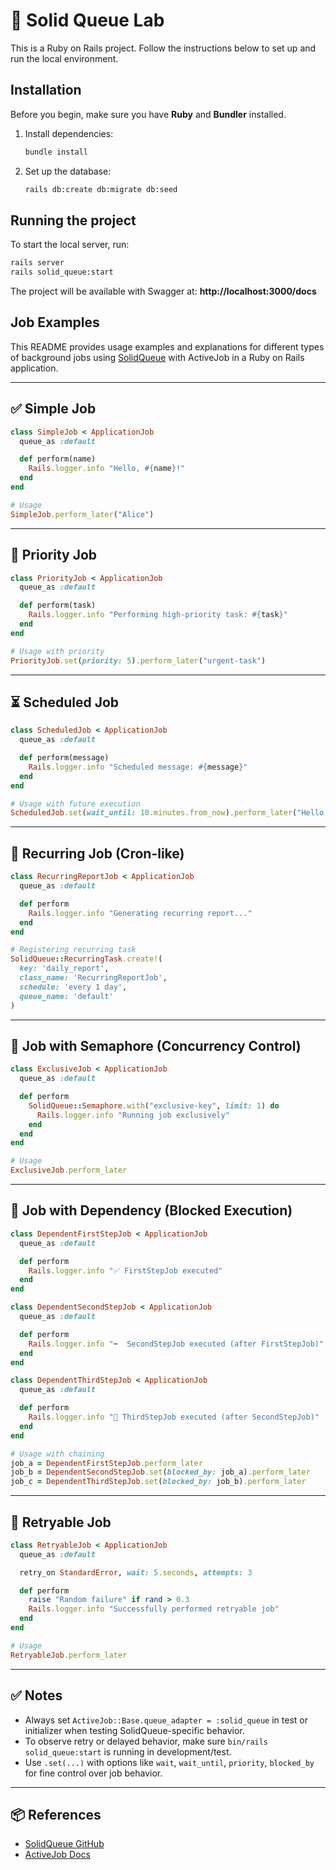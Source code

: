 # 🚀 Solid Queue Lab

This is a Ruby on Rails project. Follow the instructions below to set up and run the local environment.

## Installation

Before you begin, make sure you have **Ruby** and **Bundler** installed.

1. Install dependencies:
   ```sh
   bundle install
   ```

2. Set up the database:
   ```sh
   rails db:create db:migrate db:seed
   ```

## Running the project

To start the local server, run:

```sh
rails server
rails solid_queue:start
```

The project will be available with Swagger at: **http://localhost:3000/docs**



## Job Examples

This README provides usage examples and explanations for different types of background jobs using [SolidQueue](https://github.com/rails/solid_queue) with ActiveJob in a Ruby on Rails application.

---

## ✅ Simple Job
```ruby
class SimpleJob < ApplicationJob
  queue_as :default

  def perform(name)
    Rails.logger.info "Hello, #{name}!"
  end
end

# Usage
SimpleJob.perform_later("Alice")
```

---

## 🔼 Priority Job
```ruby
class PriorityJob < ApplicationJob
  queue_as :default

  def perform(task)
    Rails.logger.info "Performing high-priority task: #{task}"
  end
end

# Usage with priority
PriorityJob.set(priority: 5).perform_later("urgent-task")
```

---

## ⏳ Scheduled Job
```ruby
class ScheduledJob < ApplicationJob
  queue_as :default

  def perform(message)
    Rails.logger.info "Scheduled message: #{message}"
  end
end

# Usage with future execution
ScheduledJob.set(wait_until: 10.minutes.from_now).perform_later("Hello in 10 minutes")
```

---

## 🔁 Recurring Job (Cron-like)
```ruby
class RecurringReportJob < ApplicationJob
  queue_as :default

  def perform
    Rails.logger.info "Generating recurring report..."
  end
end

# Registering recurring task
SolidQueue::RecurringTask.create!(
  key: 'daily_report',
  class_name: 'RecurringReportJob',
  schedule: 'every 1 day',
  queue_name: 'default'
)
```

---

## 🚦 Job with Semaphore (Concurrency Control)
```ruby
class ExclusiveJob < ApplicationJob
  queue_as :default

  def perform
    SolidQueue::Semaphore.with("exclusive-key", limit: 1) do
      Rails.logger.info "Running job exclusively"
    end
  end
end

# Usage
ExclusiveJob.perform_later
```

---

## 🔗 Job with Dependency (Blocked Execution)
```ruby
class DependentFirstStepJob < ApplicationJob
  queue_as :default

  def perform
    Rails.logger.info "✅ FirstStepJob executed"
  end
end

class DependentSecondStepJob < ApplicationJob
  queue_as :default

  def perform
    Rails.logger.info "➡️  SecondStepJob executed (after FirstStepJob)"
  end
end

class DependentThirdStepJob < ApplicationJob
  queue_as :default

  def perform
    Rails.logger.info "🏁 ThirdStepJob executed (after SecondStepJob)"
  end
end

# Usage with chaining
job_a = DependentFirstStepJob.perform_later
job_b = DependentSecondStepJob.set(blocked_by: job_a).perform_later
job_c = DependentThirdStepJob.set(blocked_by: job_b).perform_later
```

---

## 🔁 Retryable Job
```ruby
class RetryableJob < ApplicationJob
  queue_as :default

  retry_on StandardError, wait: 5.seconds, attempts: 3

  def perform
    raise "Random failure" if rand > 0.3
    Rails.logger.info "Successfully performed retryable job"
  end
end

# Usage
RetryableJob.perform_later
```

---

## ✅ Notes
- Always set `ActiveJob::Base.queue_adapter = :solid_queue` in test or initializer when testing SolidQueue-specific behavior.
- To observe retry or delayed behavior, make sure `bin/rails solid_queue:start` is running in development/test.
- Use `.set(...)` with options like `wait`, `wait_until`, `priority`, `blocked_by` for fine control over job behavior.

---

## 📦 References
- [SolidQueue GitHub](https://github.com/rails/solid_queue)
- [ActiveJob Docs](https://guides.rubyonrails.org/active_job_basics.html)

